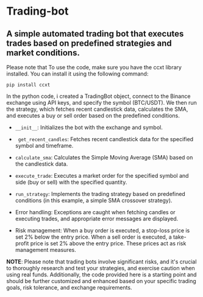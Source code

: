 # Trading-bot
A simple  automated trading bot that executes trades based on predefined strategies and market conditions.
-------------------------

Please note that To use the code, make sure you have the ccxt library installed. You can install it using the following command:
```
pip install ccxt
```

In the python code, i created a TradingBot object, connect to the Binance exchange using API keys, and specify the symbol (BTC/USDT). We then run the strategy, which fetches recent candlestick data, calculates the SMA, and executes a buy or sell order based on the predefined conditions.


 -  ``` __init__ ```: Initializes the bot with the exchange and symbol.
 -  ``` get_recent_candles```: Fetches recent candlestick data for the specified symbol and timeframe.
 -  ```calculate_sma```: Calculates the Simple Moving Average (SMA) based on the candlestick data.
 -  ```execute_trade```: Executes a market order for the specified symbol and side (buy or sell) with the specified quantity.
 -  ```run_strategy```: Implements the trading strategy based on predefined conditions (in this example, a simple SMA crossover strategy).
   
- Error handling: Exceptions are caught when fetching candles or executing trades, and appropriate error messages are displayed.
- Risk management: When a buy order is executed, a stop-loss price is set 2% below the entry price. When a sell order is executed, a take-profit price is set 2% above the entry price. These prices act as risk management measures.


__NOTE__: Please note that trading bots involve significant risks, and it's crucial to thoroughly research and test your strategies, and exercise caution when using real funds. Additionally, the code provided here is a starting point and should be further customized and enhanced based on your specific trading goals, risk tolerance, and exchange requirements.
